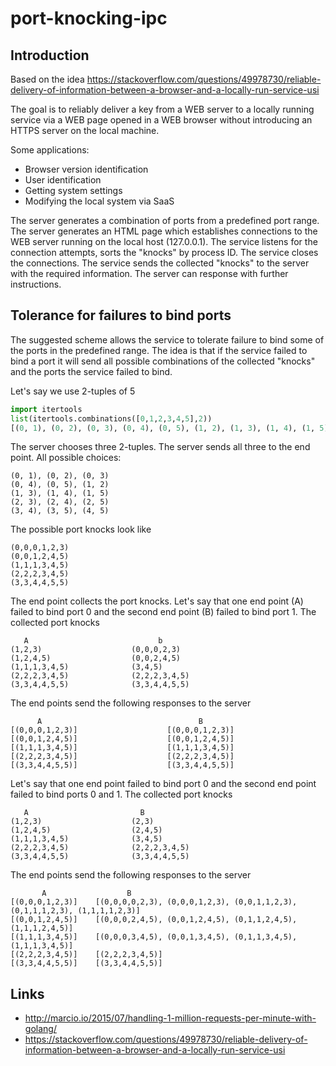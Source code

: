 # port-knocking-ipc

## Introduction

Based on the idea https://stackoverflow.com/questions/49978730/reliable-delivery-of-information-between-a-browser-and-a-locally-run-service-usi

The goal is to reliably deliver a key from a WEB server to a locally running service via a WEB page opened in a WEB browser without introducing an HTTPS server on the local machine. 

Some applications:

* Browser version identification
* User identification
* Getting system settings 
* Modifying the local system via SaaS 

The server generates a combination of ports from a predefined port range. The server generates an HTML page which establishes connections to the WEB server running on the local host (127.0.0.1). The service listens for the connection attempts, sorts the "knocks" by process ID. The service closes the connections. The service sends the collected "knocks" to the server with the required information. The server can response with further instructions. 

## Tolerance for failures to bind ports
 
The suggested scheme allows the service to tolerate failure to bind some of the ports in the predefined range. The idea is that if the service failed to bind a port it will send all possible combinations of the collected "knocks" and the ports the service failed to bind.

Let's say we use 2-tuples of 5
```python
import itertools 
list(itertools.combinations([0,1,2,3,4,5],2))
[(0, 1), (0, 2), (0, 3), (0, 4), (0, 5), (1, 2), (1, 3), (1, 4), (1, 5), (2, 3), (2, 4), (2, 5), (3, 4), (3, 5), (4, 5)]
```

The server chooses three 2-tuples. The server sends all three to the end point. All possible choices:

    (0, 1), (0, 2), (0, 3)
    (0, 4), (0, 5), (1, 2)
    (1, 3), (1, 4), (1, 5)
    (2, 3), (2, 4), (2, 5)
    (3, 4), (3, 5), (4, 5)

The possible port knocks look like

    (0,0,0,1,2,3)
    (0,0,1,2,4,5)
    (1,1,1,3,4,5)
    (2,2,2,3,4,5)
    (3,3,4,4,5,5)

The end point collects the port knocks. Let's say that one end point (A) failed to bind port 0 and the second end point (B) failed to bind port 1. The collected port knocks 

       A                             b
    (1,2,3)                    (0,0,0,2,3)
    (1,2,4,5)                  (0,0,2,4,5)
    (1,1,1,3,4,5)              (3,4,5)
    (2,2,2,3,4,5)              (2,2,2,3,4,5) 
    (3,3,4,4,5,5)              (3,3,4,4,5,5)

The end points send the following responses to the server

          A                                   B
    [(0,0,0,1,2,3)]                    [(0,0,0,1,2,3)]
    [(0,0,1,2,4,5)]                    [(0,0,1,2,4,5)]
    [(1,1,1,3,4,5)]                    [(1,1,1,3,4,5)]
    [(2,2,2,3,4,5)]                    [(2,2,2,3,4,5)]
    [(3,3,4,4,5,5)]                    [(3,3,4,4,5,5)]

Let's say that one end point failed to bind port 0 and the second end point failed to bind ports 0 and 1. The collected port knocks 

       A                         B
    (1,2,3)                    (2,3)
    (1,2,4,5)                  (2,4,5)
    (1,1,1,3,4,5)              (3,4,5)
    (2,2,2,3,4,5)              (2,2,2,3,4,5) 
    (3,3,4,4,5,5)              (3,3,4,4,5,5)

The end points send the following responses to the server

           A                  B
    [(0,0,0,1,2,3)]    [(0,0,0,0,2,3), (0,0,0,1,2,3), (0,0,1,1,2,3), (0,1,1,1,2,3), (1,1,1,1,2,3)]
    [(0,0,1,2,4,5)]    [(0,0,0,2,4,5), (0,0,1,2,4,5), (0,1,1,2,4,5), (1,1,1,2,4,5)]
    [(1,1,1,3,4,5)]    [(0,0,0,3,4,5), (0,0,1,3,4,5), (0,1,1,3,4,5), (1,1,1,3,4,5)]
    [(2,2,2,3,4,5)]    [(2,2,2,3,4,5)]
    [(3,3,4,4,5,5)]    [(3,3,4,4,5,5)]

    
## Links

* http://marcio.io/2015/07/handling-1-million-requests-per-minute-with-golang/
* https://stackoverflow.com/questions/49978730/reliable-delivery-of-information-between-a-browser-and-a-locally-run-service-usi
